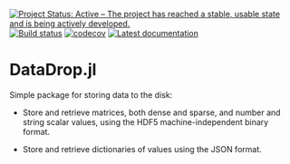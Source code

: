[![Project Status: Active – The project has reached a stable, usable state and is being actively developed.](http://www.repostatus.org/badges/latest/active.svg)](http://www.repostatus.org/#active)
[![Build status](https://github.com/PetrKryslUCSD/DataDrop.jl/workflows/CI/badge.svg)](https://github.com/PetrKryslUCSD/DataDrop.jl/actions)
[![codecov](https://codecov.io/gh/PetrKryslUCSD/DataDrop.jl/branch/master/graph/badge.svg)](https://app.codecov.io/gh/PetrKryslUCSD/DataDrop.jl)
[![Latest documentation](https://img.shields.io/badge/docs-dev-blue.svg)](https://petrkryslucsd.github.io/DataDrop.jl/dev)

# DataDrop.jl

Simple package for storing data to the disk:

- Store and retrieve matrices, both dense and sparse, and number and string scalar values, using the HDF5 machine-independent binary format.

- Store and retrieve dictionaries of values using the JSON format.

